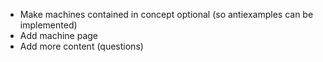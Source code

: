 * Make machines contained in concept optional (so antiexamples can be implemented)
* Add machine page
* Add more content (questions)
